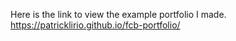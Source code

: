 Here is the link to view the example portfolio I made.
https://patricklirio.github.io/fcb-portfolio/
